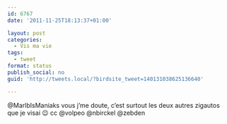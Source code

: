 ```yaml
---
id: 6767
date: '2011-11-25T18:13:37+01:00'

layout: post
categories:
  - Vis ma vie
tags:
  - tweet
format: status
publish_social: no
guid: 'http://tweets.local/?birdsite_tweet=140131038625136640'

---
```


@MarlbIsManiaks vous j’me doute, c’est surtout les deux autres zigautos que je visai 😉 cc @volpeo @nbirckel @zebden